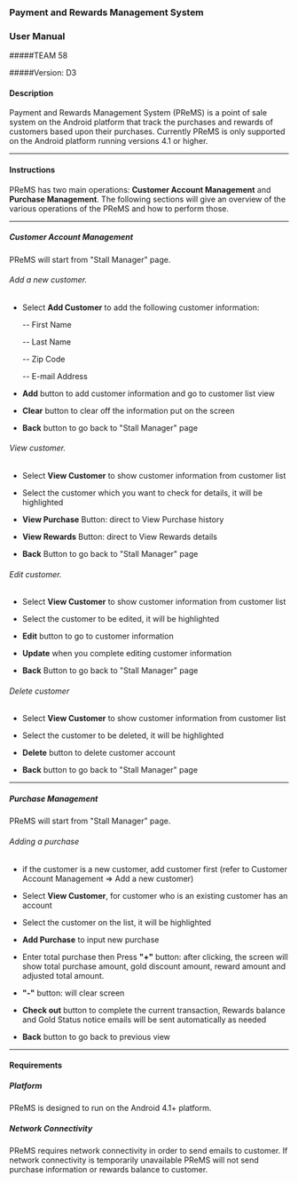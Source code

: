 ### Payment and Rewards Management System
### User Manual

#####TEAM 58

#####Version: D3

#### Description
Payment and Rewards Management System (PReMS) is a point of sale system on the Android platform that track the purchases and rewards of customers based upon their purchases. Currently PReMS is only supported on the Android platform running versions 4.1 or higher.

----------

#### Instructions
PReMS has two main operations: **Customer Account Management** and **Purchase Management**. The following sections will give an overview of the various operations of the PReMS and how to perform those.

------------

##### Customer Account Management

PReMS will start from "Stall Manager" page.

###### Add a new customer.

* Select **Add Customer** to add the following customer information:

  -- First Name
  
  -- Last Name
  
  -- Zip Code
  
  -- E-mail Address
  

* **Add** button to add customer information and go to customer list view

* **Clear** button to clear off the information put on the screen

* **Back** button to go back to "Stall Manager" page

###### View customer.
* Select **View Customer** to show customer information from 
customer list

* Select the customer which you want to check for details, it will be highlighted

* **View Purchase** Button: direct to View Purchase history

* **View Rewards** Button: direct to View Rewards details

* **Back** Button to go back to "Stall Manager" page

###### Edit customer.
* Select **View Customer** to show customer information from customer list

* Select the customer to be edited, it will be highlighted

* **Edit** button to go to customer information

* **Update** when you complete editing customer information 

* **Back** Button to go back to "Stall Manager" page

###### Delete customer
* Select **View Customer** to show customer information from customer list

* Select the customer to be deleted, it will be highlighted 

* **Delete** button to delete customer account

* **Back** button to go back to "Stall Manager" page


----------

##### Purchase Management

PReMS will start from "Stall Manager" page.

###### Adding a purchase
* if the customer is a new customer, add customer first (refer to Customer Account Management => Add a new customer)

* Select **View Customer**, for customer who is an existing customer has an account

* Select the customer on the list, it will be highlighted

* **Add Purchase** to input new purchase

* Enter total purchase then Press **"+"** button: after clicking, the screen will show total purchase amount, gold discount amount, reward amount and adjusted total amount.

* **"-"** button: will clear screen 

* **Check out** button to complete the current transaction, Rewards balance and Gold Status notice emails will be sent automatically as needed

* **Back** button to go back to previous view

----------

#### Requirements
##### Platform
PReMS is designed to run on the Android 4.1+ platform.

##### Network Connectivity
PReMS requires network connectivity in order to send emails to customer. If network connectivity is temporarily unavailable PReMS will not send purchase information or rewards balance to customer.
